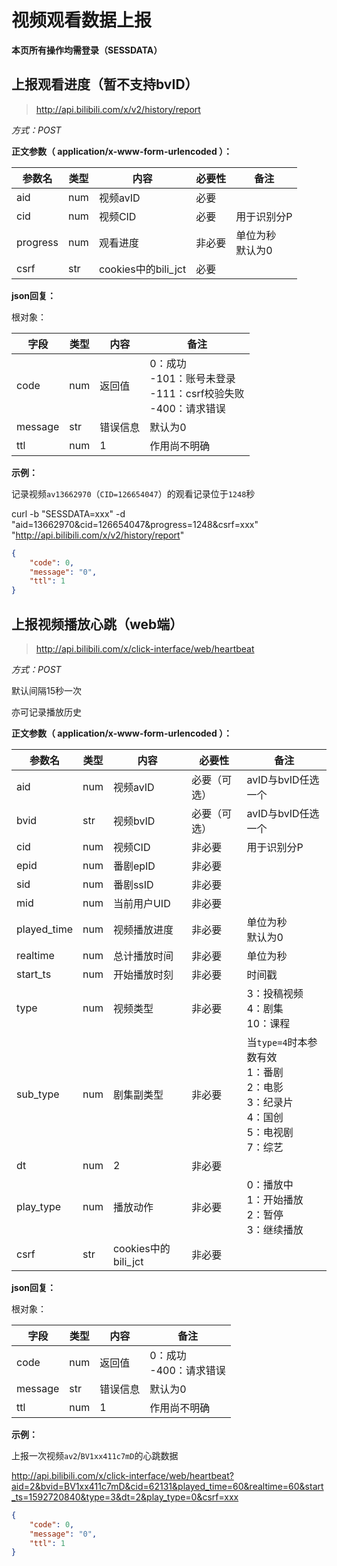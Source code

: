 # 视频观看数据上报

**本页所有操作均需登录（SESSDATA）**

## 上报观看进度（暂不支持bvID）

> http://api.bilibili.com/x/v2/history/report

*方式：POST*

**正文参数（ application/x-www-form-urlencoded ）：**

| 参数名   | 类型 | 内容                | 必要性 | 备注                  |
| -------- | ---- | ------------------- | ------ | --------------------- |
| aid      | num  | 视频avID            | 必要   |                       |
| cid      | num  | 视频CID             | 必要   | 用于识别分P           |
| progress | num  | 观看进度            | 非必要 | 单位为秒<br />默认为0 |
| csrf     | str  | cookies中的bili_jct | 必要   |                       |

**json回复：**

根对象：

| 字段    | 类型 | 内容     | 备注                                                         |
| ------- | ---- | -------- | ------------------------------------------------------------ |
| code    | num  | 返回值   | 0：成功 <br />-101：账号未登录<br />-111：csrf校验失败<br />-400：请求错误 |
| message | str  | 错误信息 | 默认为0                                                      |
| ttl     | num  | 1        | 作用尚不明确                                                 |

**示例：**

记录视频`av13662970`（`CID=126654047`）的观看记录位于`1248`秒

curl -b "SESSDATA=xxx" -d "aid=13662970&cid=126654047&progress=1248&csrf=xxx" "http://api.bilibili.com/x/v2/history/report"

```json
{
    "code": 0,
    "message": "0",
    "ttl": 1
}
```



## 上报视频播放心跳（web端）

> http://api.bilibili.com/x/click-interface/web/heartbeat 

*方式：POST*

默认间隔15秒一次

亦可记录播放历史

**正文参数（ application/x-www-form-urlencoded ）：**

| 参数名      | 类型 | 内容                | 必要性       | 备注                                                         |
| ----------- | ---- | ------------------- | ------------ | ------------------------------------------------------------ |
| aid         | num  | 视频avID            | 必要（可选） | avID与bvID任选一个                                           |
| bvid        | str  | 视频bvID            | 必要（可选） | avID与bvID任选一个                                           |
| cid         | num  | 视频CID             | 非必要       | 用于识别分P                                                  |
| epid        | num  | 番剧epID            | 非必要       |                                                              |
| sid         | num  | 番剧ssID            | 非必要       |                                                              |
| mid         | num  | 当前用户UID         | 非必要       |                                                              |
| played_time | num  | 视频播放进度        | 非必要       | 单位为秒<br />默认为0                                        |
| realtime    | num  | 总计播放时间        | 非必要       | 单位为秒                                                     |
| start_ts    | num  | 开始播放时刻        | 非必要       | 时间戳                                                       |
| type        | num  | 视频类型            | 非必要       | 3：投稿视频<br />4：剧集<br />10：课程                       |
| sub_type    | num  | 剧集副类型          | 非必要       | 当`type=4`时本参数有效<br />1：番剧<br />2：电影<br />3：纪录片<br />4：国创<br />5：电视剧<br />7：综艺 |
| dt          | num  | 2                   | 非必要       |                                                              |
| play_type   | num  | 播放动作            | 非必要       | 0：播放中<br />1：开始播放<br />2：暂停<br />3：继续播放     |
| csrf        | str  | cookies中的bili_jct | 非必要       |                                                              |

**json回复：**

根对象：

| 字段    | 类型 | 内容     | 备注                        |
| ------- | ---- | -------- | --------------------------- |
| code    | num  | 返回值   | 0：成功<br />-400：请求错误 |
| message | str  | 错误信息 | 默认为0                     |
| ttl     | num  | 1        | 作用尚不明确                |

**示例：**

上报一次视频`av2`/`BV1xx411c7mD`的心跳数据

 http://api.bilibili.com/x/click-interface/web/heartbeat?aid=2&bvid=BV1xx411c7mD&cid=62131&played_time=60&realtime=60&start_ts=1592720840&type=3&dt=2&play_type=0&csrf=xxx

```json
{
    "code": 0,
    "message": "0",
    "ttl": 1
}
```

